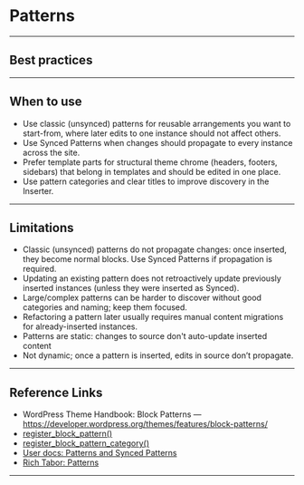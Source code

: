 # Patterns

---

## Best practices

---

## When to use

- Use classic (unsynced) patterns for reusable arrangements you want to start-from, where later edits to one instance should not affect others.
- Use Synced Patterns when changes should propagate to every instance across the site.
- Prefer template parts for structural theme chrome (headers, footers, sidebars) that belong in templates and should be edited in one place.
- Use pattern categories and clear titles to improve discovery in the Inserter.

---

## Limitations

- Classic (unsynced) patterns do not propagate changes: once inserted, they become normal blocks. Use Synced Patterns if propagation is required.
- Updating an existing pattern does not retroactively update previously inserted instances (unless they were inserted as Synced).
- Large/complex patterns can be harder to discover without good categories and naming; keep them focused.
- Refactoring a pattern later usually requires manual content migrations for already-inserted instances.
- Patterns are static: changes to source don't auto-update inserted content
- Not dynamic; once a pattern is inserted, edits in source don’t propagate.

---

## Reference Links

- WordPress Theme Handbook: Block Patterns — <https://developer.wordpress.org/themes/features/block-patterns/>
- [register_block_pattern()](https://developer.wordpress.org/reference/functions/register_block_pattern/)
- [register_block_pattern_category()](https://developer.wordpress.org/reference/functions/register_block_pattern_category/)
- [User docs: Patterns and Synced Patterns](https://wordpress.org/documentation/article/patterns/)
- [Rich Tabor: Patterns](https://rich.blog/patterns/)

---
